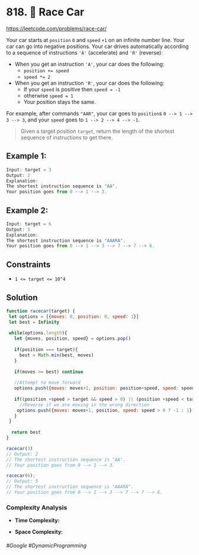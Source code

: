 # 818. 🔎 Race Car
https://leetcode.com/problems/race-car/

Your car starts at `position` `0` and `speed` `+1` on an infinite number line. Your car can go into negative positions. Your car drives automatically according to a sequence of instructions `'A'` (accelerate) and `'R'` (reverse):
- When you get an instruction `'A'`, your car does the following:
  - `position += speed`
  - `speed *= 2`
- When you get an instruction `'R'`, your car does the following:
  - If your `speed` is positive then `speed = -1`
  - otherwise `speed = 1`
  - Your position stays the same.
 
For example, after commands `"AAR"`, your car goes to `position`s `0 --> 1 --> 3 --> 3`, and your `speed` goes to `1 --> 2 --> 4 --> -1`.

> Given a target position `target`, return the length of the shortest sequence of instructions to get there.

## Example 1:
````js
Input: target = 3
Output: 2
Explanation: 
The shortest instruction sequence is "AA".
Your position goes from 0 --> 1 --> 3.
````
## Example 2:
````js
Input: target = 6
Output: 5
Explanation: 
The shortest instruction sequence is "AAARA".
Your position goes from 0 --> 1 --> 3 --> 7 --> 7 --> 6.
````


## Constraints
- `1 <= target <= 10^4`

## Solution 
````js
function racecar(target) {
 let options = [{moves: 0, position: 0, speed: 1}]
 let best = Infinity
 
 while(options.length){
   let {moves, position, speed} = options.pop()
   
   if(position === target){
     best = Math.min(best, moves)
   }
   
   if(moves >= best) continue
   
   //Attempt to move forward
   options.push({moves: moves+1, position: position+speed, speed: speed*2})
   
   if((position +speed > target && speed > 0) || (position +speed < target && speed < 0)){
     //Reverse if we are moving in the wrong direction
    options.push({moves: moves+1, position, speed: speed > 0 ? -1 : 1})
   }
 }
  
  return best
}

racecar(3)
// Output: 2
// The shortest instruction sequence is "AA".
// Your position goes from 0 --> 1 --> 3.

racecar(6);
// Output: 5
// The shortest instruction sequence is "AAARA".
// Your position goes from 0 --> 1 --> 3 --> 7 --> 7 --> 6.

````
### Complexity Analysis

- <b>Time Complexity:</b> 

- <b>Space Complexity:</b> 
###### #Google #DynamicProgramming
